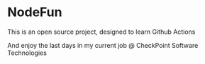 # NodeFun

This is an open source project, designed to learn Github Actions

And enjoy the last days in my current job @ CheckPoint Software Technologies 
